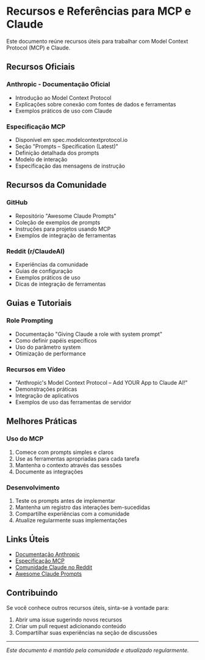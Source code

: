 # Recursos e Referências para MCP e Claude

Este documento reúne recursos úteis para trabalhar com Model Context Protocol (MCP) e Claude.

## Recursos Oficiais

### Anthropic - Documentação Oficial
- Introdução ao Model Context Protocol
- Explicações sobre conexão com fontes de dados e ferramentas
- Exemplos práticos de uso com Claude

### Especificação MCP
- Disponível em spec.modelcontextprotocol.io
- Seção "Prompts – Specification (Latest)"
- Definição detalhada dos prompts
- Modelo de interação
- Especificação das mensagens de instrução

## Recursos da Comunidade

### GitHub
- Repositório "Awesome Claude Prompts"
- Coleção de exemplos de prompts
- Instruções para projetos usando MCP
- Exemplos de integração de ferramentas

### Reddit (r/ClaudeAI)
- Experiências da comunidade
- Guias de configuração
- Exemplos práticos de uso
- Dicas de integração de ferramentas

## Guias e Tutoriais

### Role Prompting
- Documentação "Giving Claude a role with system prompt"
- Como definir papéis específicos
- Uso do parâmetro system
- Otimização de performance

### Recursos em Vídeo
- "Anthropic's Model Context Protocol – Add YOUR App to Claude AI!"
- Demonstrações práticas
- Integração de aplicativos
- Exemplos de uso das ferramentas de servidor

## Melhores Práticas

### Uso do MCP
1. Comece com prompts simples e claros
2. Use as ferramentas apropriadas para cada tarefa
3. Mantenha o contexto através das sessões
4. Documente as integrações

### Desenvolvimento
1. Teste os prompts antes de implementar
2. Mantenha um registro das interações bem-sucedidas
3. Compartilhe experiências com a comunidade
4. Atualize regularmente suas implementações

## Links Úteis

- [Documentação Anthropic](https://docs.anthropic.com)
- [Especificação MCP](https://spec.modelcontextprotocol.io)
- [Comunidade Claude no Reddit](https://reddit.com/r/ClaudeAI)
- [Awesome Claude Prompts](https://github.com/topics/claude-prompts)

## Contribuindo

Se você conhece outros recursos úteis, sinta-se à vontade para:
1. Abrir uma issue sugerindo novos recursos
2. Criar um pull request adicionando conteúdo
3. Compartilhar suas experiências na seção de discussões

---

*Este documento é mantido pela comunidade e atualizado regularmente.*